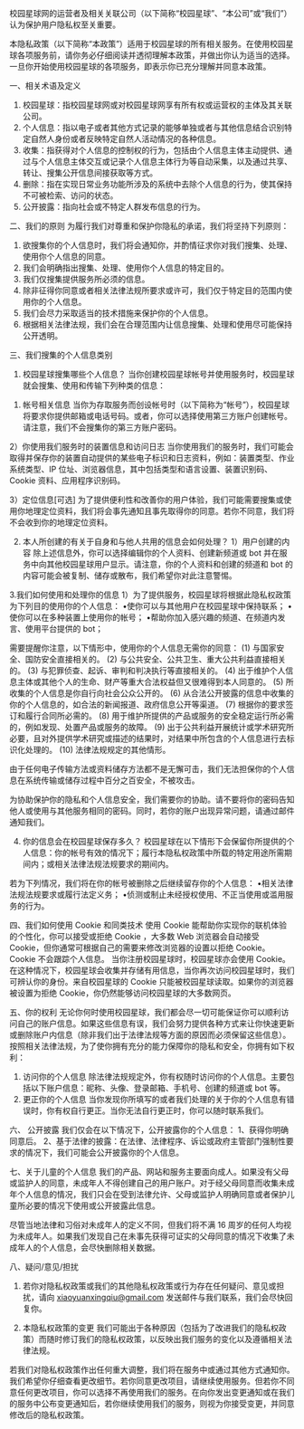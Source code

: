 校园星球网的运营者及相关关联公司（以下简称“校园星球”、“本公司”或“我们”）认为保护用户隐私权至关重要。

本隐私政策（以下简称“本政策”）适用于校园星球的所有相关服务。在使用校园星球各项服务前，请你务必仔细阅读并透彻理解本政策，并做出你认为适当的选择。一旦你开始使用校园星球的各项服务，即表示你已充分理解并同意本政策。

一、相关术语及定义

1. 校园星球：指校园星球网或对校园星球网享有所有权或运营权的主体及其关联公司。
2. 个人信息：指以电子或者其他方式记录的能够单独或者与其他信息结合识别特定自然人身份或者反映特定自然人活动情况的各种信息。
3. 收集：指获得对个人信息的控制权的行为，包括由个人信息主体主动提供、通过与个人信息主体交互或记录个人信息主体行为等自动采集，以及通过共享、转让、搜集公开信息间接获取等方式。
4. 删除：指在实现日常业务功能所涉及的系统中去除个人信息的行为，使其保持不可被检索、访问的状态。
5. 公开披露：指向社会或不特定人群发布信息的行为。

二、我们的原则
为履行我们对尊重和保护你隐私的承诺，我们将坚持下列原则：

1. 欲搜集你的个人信息时，我们将会通知你，并酌情征求你对我们搜集、处理、使用你个人信息的同意。
2. 我们会明确指出搜集、处理、使用你个人信息的特定目的。
3. 我们仅搜集提供服务所必须的信息。
4. 除非征得你同意或者相关法律法规所要求或许可，我们仅于特定目的范围内使用你的个人信息。
5. 我们会尽力采取适当的技术措施来保护你的个人信息。
6. 根据相关法律法规，我们会在合理范围内让信息搜集、处理和使用尽可能保持公开透明。

三、我们搜集的个人信息类别

1. 校园星球搜集哪些个人信息？
   当你创建校园星球帐号并使用服务时，校园星球就会搜集、使用和传输下列种类的信息：

1) 帐号相关信息
   当你为存取服务而创设帐号时（以下简称为“帐号”），校园星球将要求你提供邮箱或电话号码。或者，你可以选择使用第三方账户创建帐号。请注意，我们不会搜集你的第三方账户密码。

2）你使用我们服务时的装置信息和访问日志
当你使用我们的服务时，我们可能会取得并保存你的装置自动提供的某些电子标识和日志资料，例如：装置类型、作业系统类型、IP 位址、浏览器信息，其中包括类型和语言设置、装置识别码、Cookie 资料、应用程序识别码。

3）定位信息[可选]
为了提供便利性和改善你的用户体验，我们可能需要搜集或使用你地理定位资料，我们将会事先通知且事先取得你的同意。若你不同意，我们将不会收到你的地理定位资料。

2. 本人所创建的有关于自身和与他人共用的信息会如何处理？
   1）用户创建的内容
   除上述信息外，你可以选择编辑你的个人资料、创建新频道或 bot 并在服务中向其他校园星球用户显示。请注意，你的个人资料和创建的频道和 bot 的内容可能会被复制、储存或散布，我们希望你对此注意警惕。

3.我们如何使用和处理你的信息
1）为了提供服务，校园星球将根据此隐私权政策为下列目的使用你的个人信息：
•使你可以与其他用户在校园星球中保持联系；
•使你可以在多种装置上使用你的帐号；
•帮助你加入感兴趣的频道、在频道内发言、使用平台提供的 bot；

需要提醒你注意，以下情形中，使用你的个人信息无需你的同意：
(1) 与国家安全、国防安全直接相关的。
(2) 与公共安全、公共卫生、重大公共利益直接相关的。
(3) 与犯罪侦查、起诉、审判和判决执行等直接相关的。
(4) 出于维护个人信息主体或其他个人的生命、财产等重大合法权益但又很难得到本人同意的。
(5) 所收集的个人信息是你自行向社会公众公开的。
(6) 从合法公开披露的信息中收集的你的个人信息的，如合法的新闻报道、政府信息公开等渠道。
(7) 根据你的要求签订和履行合同所必需的。
(8) 用于维护所提供的产品或服务的安全稳定运行所必需的，例如发现、处置产品或服务的故障。
(9) 出于公共利益开展统计或学术研究所必要，且对外提供学术研究或描述的结果时，对结果中所包含的个人信息进行去标识化处理的。
(10) 法律法规规定的其他情形。

由于任何电子传输方法或资料储存方法都不是无懈可击，我们无法担保你的个人信息在系统传输或储存过程中百分之百安全，不被攻击。

为协助保护你的隐私和个人信息安全，我们需要你的协助。请不要将你的密码告知他人或使用与其他服务相同的密码。同时，若你的账户出现异常问题，请通过邮件通知我们。

4. 你的信息会在校园星球保存多久？
   校园星球在以下情形下会保留你所提供的个人信息：你的帐号有效的情况下；履行本隐私权政策中所载的特定用途所需期间内；或相关法律法规法规要求的期间内。

若为下列情况，我们将在你的帐号被删除之后继续留存你的个人信息：
•相关法律法规法规要求或履行法定义务；
•侦测或制止未经授权使用、不正当使用或滥用服务的行为。

四、我们如何使用 Cookie 和同类技术
使用 Cookie 能帮助你实现你的联机体验的个性化，你可以接受或拒绝 Cookie ，大多数 Web 浏览器会自动接受 Cookie，但你通常可根据自己的需要来修改浏览器的设置以拒绝 Cookie。Cookie 不会跟踪个人信息。
当你注册校园星球时，校园星球亦会使用 Cookie。在这种情况下，校园星球会收集并存储有用信息，当你再次访问校园星球时，我们可辨认你的身份。来自校园星球的 Cookie 只能被校园星球读取。如果你的浏览器被设置为拒绝 Cookie，你仍然能够访问校园星球的大多数网页。

五、你的权利
无论你何时使用校园星球，我们都会尽一切可能保证你可以顺利访问自己的账户信息。如果这些信息有误，我们会努力提供各种方式来让你快速更新或删除账户内信息（除非我们出于法律法规等方面的原因而必须保留这些信息）。按照相关法律法规，为了使你拥有充分的能力保障你的隐私和安全，你拥有如下权利：

1. 访问你的个人信息
   除法律法规规定外，你有权随时访问你的个人信息。主要包括以下账户信息：昵称、头像、登录邮箱、手机号、创建的频道或 bot 等。
2. 更正你的个人信息
   当你发现你所填写的或者我们处理的关于你的个人信息有错误时，你有权自行更正。当你无法自行更正时，你可以随时联系我们。

六、 公开披露
我们仅会在以下情况下，公开披露你的个人信息：
1、获得你明确同意后。
2、基于法律的披露：在法律、法律程序、诉讼或政府主管部门强制性要求的情况下，我们可能会公开披露你的个人信息。

七、关于儿童的个人信息
我们的产品、网站和服务主要面向成人。如果没有父母或监护人的同意，未成年人不得创建自己的用户账户。对于经父母同意而收集未成年个人信息的情况，我们只会在受到法律允许、父母或监护人明确同意或者保护儿童所必要的情况下使用或公开披露此信息。

尽管当地法律和习俗对未成年人的定义不同，但我们将不满 16 周岁的任何人均视为未成年人。如果我们发现自己在未事先获得可证实的父母同意的情况下收集了未成年人的个人信息，会尽快删除相关数据。

八、疑问/意见/担扰

1. 若你对隐私权政策或我们的其他隐私权政策或行为存在任何疑问、意见或担扰，请向 xiaoyuanxingqiu@gmail.com 发送邮件与我们联系，我们会尽快回复你。

2. 本隐私权政策的变更
   我们可能出于各种原因（包括为了改进我们的隐私权政策）而随时修订我们的隐私权政策，以反映出我们服务的变化以及遵循相关法律法规。

若我们对隐私权政策作出任何重大调整，我们将在服务中或通过其他方式通知你。我们希望你仔细查看更改细节。若你同意更改项目，请继续使用服务。但若你不同意任何更改项目，你可以选择不再使用我们的服务。在向你发出变更通知或在我们的服务中公布变更通知后，若你继续使用我们的服务，则视为你接受变更，并同意修改后的隐私权政策。
